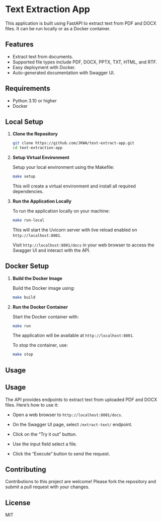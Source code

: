 # Text Extraction App

This application is built using FastAPI to extract text from PDF and DOCX files. It can be run locally or as a Docker container.

## Features

- Extract text from documents.
- Supported file types include PDF, DOCX, PPTX, TXT, HTML, and RTF.
- Easy deployment with Docker.
- Auto-generated documentation with Swagger UI.

## Requirements

- Python 3.10 or higher
- Docker

## Local Setup

1. **Clone the Repository**

   ```bash
   git clone https://github.com/JKWA/text-extract-app.git
   cd text-extraction-app
   ```

2. **Setup Virtual Environment**

   Setup your local environment using the Makefile:

   ```bash
   make setup
   ```

   This will create a virtual environment and install all required dependencies.

3. **Run the Application Locally**

   To run the application locally on your machine:

   ```bash
   make run-local
   ```

   This will start the Uvicorn server with live reload enabled on `http://localhost:8001`.

   Visit `http://localhost:8001/docs` in your web browser to access the Swagger UI and interact with the API.

## Docker Setup

1. **Build the Docker Image**

   Build the Docker image using:

   ```bash
   make build
   ```

2. **Run the Docker Container**

   Start the Docker container with:

   ```bash
   make run
   ```

   The application will be available at `http://localhost:8001`.

   To stop the container, use:

   ```bash
   make stop
   ```

## Usage

## Usage

The API provides endpoints to extract text from uploaded PDF and DOCX files. Here’s how to use it:   
   - Open a web browser to `http://localhost:8001/docs`.

   - On the Swagger UI page, select `/extract-text/` endpoint.

   - Click on the “Try it out” button.

   - Use the input field select a file. 

   - Click the “Execute” button to send the request. 

## Contributing

Contributions to this project are welcome! Please fork the repository and submit a pull request with your changes.

## License

 MIT


